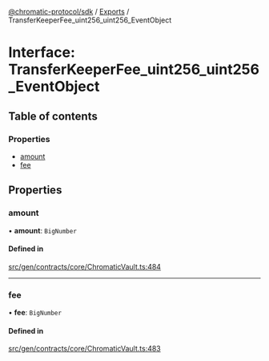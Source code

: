 [@chromatic-protocol/sdk](../README.md) / [Exports](../modules.md) / TransferKeeperFee\_uint256\_uint256\_EventObject

# Interface: TransferKeeperFee\_uint256\_uint256\_EventObject

## Table of contents

### Properties

- [amount](TransferKeeperFee_uint256_uint256_EventObject.md#amount)
- [fee](TransferKeeperFee_uint256_uint256_EventObject.md#fee)

## Properties

### amount

• **amount**: `BigNumber`

#### Defined in

[src/gen/contracts/core/ChromaticVault.ts:484](https://github.com/chromatic-protocol/sdk/blob/9f6a4e3/src/gen/contracts/core/ChromaticVault.ts#L484)

___

### fee

• **fee**: `BigNumber`

#### Defined in

[src/gen/contracts/core/ChromaticVault.ts:483](https://github.com/chromatic-protocol/sdk/blob/9f6a4e3/src/gen/contracts/core/ChromaticVault.ts#L483)

